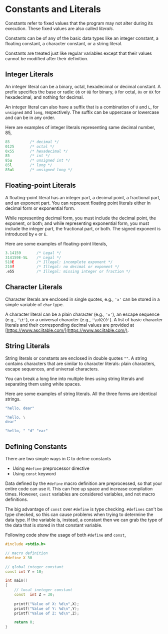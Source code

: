 # Constants and Literals
Constants refer to fixed values that the program may not alter during its execution. These fixed values are also called *literals*.

Constants can be of any of the basic data types like an integer constant, a floating constant, a character constant, or a string literal.

Constants are treated just like regular variables except that their values cannot be modified after their definition.

## Integer Literals
An integer literal can be a binary, octal, hexadecimal or decimal constant. A prefix specifies the base or radix: `0b` or `0B` for binary, `0` for octal, `0x` or `0X` for hexadecimal, and nothing for decimal.

An integer literal can also have a suffix that is a combination of `U` and `L`, for `unsigned` and `long`, respectively. The suffix can be uppercase or lowercase and can be in any order.

Here are examples of integer literals representing same decimal number, 85,
```c++
85         /* decimal */
0125       /* octal */
0x55       /* hexadecimal */
85         /* int */
85u        /* unsigned int */
85l        /* long */
85ul       /* unsigned long */
```

## Floating-point Literals
A floating-point literal has an integer part, a decimal point, a fractional part, and an exponent part. You can represent floating point literals either in decimal form or exponential form.

While representing decimal form, you must include the decimal point, the exponent, or both; and while representing exponential form, you must include the integer part, the fractional part, or both. The signed exponent is introduced by `e` or `E`.

Here are some examples of floating-point literals,
```c++
3.14159       /* Legal */
314159E-5L    /* Legal */
510E          /* Illegal: incomplete exponent */
210f          /* Illegal: no decimal or exponent */
.e55          /* Illegal: missing integer or fraction */
```

## Character Literals
Character literals are enclosed in single quotes, e.g., `'x'` can be stored in a simple variable of `char` type.

A character literal can be a plain character (e.g., `'x'`), an escape sequence (e.g., `'\t'`), or a universal character (e.g., `'\u02C0'`). A list of basic character literals and their corresponding decimal values are provided at [https://www.asciitable.com/](https://www.asciitable.com/).

## String Literals
String literals or constants are enclosed in double quotes `""`. A string contains characters that are similar to character literals: plain characters, escape sequences, and universal characters.

You can break a long line into multiple lines using string literals and separating them using white spaces.

Here are some examples of string literals. All the three forms are identical strings.
```c++
"hello, dear"

"hello, \
dear"

"hello, " "d" "ear"
```

## Defining Constants
There are two simple ways in C to define constants
- Using `#define` preprocessor directive
- Using `const` keyword

Data defined by the `#define` macro definition are preprocessed, so that your entire code can use it. This can free up space and increase compilation times. However, `const` variables are considered variables, and not macro definitions.

The big advantage of `const` over `#define` is type checking. `#defines` can't be type checked, so this can cause problems when trying to determine the data type. If the variable is, instead, a constant then we can grab the type of the data that is stored in that constant variable.

Following code show the usage of both `#define` and `const`,
```c++
#include <stdio.h>

// macro definition
#define X 30

// global integer constant
const int Y = 10;

int main()
{
    // local ineteger constant
    const  int Z = 30;
    
    printf("Value of X: %d\n",X);
    printf("Value of Y: %d\n",Y);
    printf("Value of Z: %d\n",Z);

    return 0;
}
```